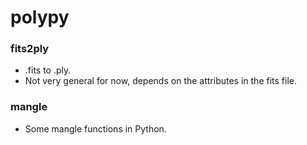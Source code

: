 # polypy

### fits2ply
- .fits to .ply.
- Not very general for now, depends on the attributes in the fits file.

### mangle
- Some mangle functions in Python.
